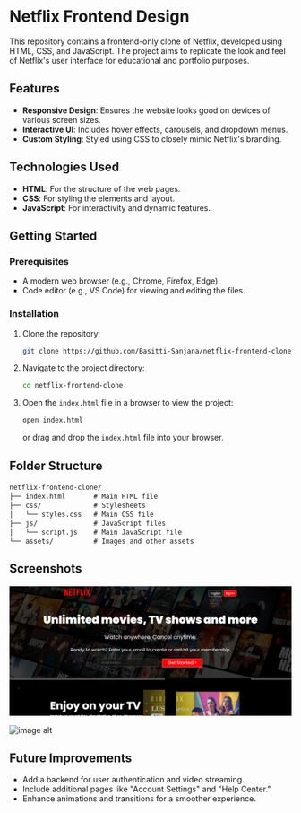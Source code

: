 # Netflix Frontend Design

This repository contains a frontend-only clone of Netflix, developed using HTML, CSS, and JavaScript. The project aims to replicate the look and feel of Netflix's user interface for educational and portfolio purposes.

## Features

- **Responsive Design**: Ensures the website looks good on devices of various screen sizes.
- **Interactive UI**: Includes hover effects, carousels, and dropdown menus.
- **Custom Styling**: Styled using CSS to closely mimic Netflix's branding.

## Technologies Used

- **HTML**: For the structure of the web pages.
- **CSS**: For styling the elements and layout.
- **JavaScript**: For interactivity and dynamic features.

## Getting Started

### Prerequisites

- A modern web browser (e.g., Chrome, Firefox, Edge).
- Code editor (e.g., VS Code) for viewing and editing the files.

### Installation

1. Clone the repository:

   ```bash
   git clone https://github.com/Basitti-Sanjana/netflix-frontend-clone.git
   ```

2. Navigate to the project directory:

   ```bash
   cd netflix-frontend-clone
   ```

3. Open the `index.html` file in a browser to view the project:

   ```bash
   open index.html
   ```

   or drag and drop the `index.html` file into your browser.

## Folder Structure

```
netflix-frontend-clone/
├── index.html       # Main HTML file
├── css/             # Stylesheets
│   └── styles.css   # Main CSS file
├── js/              # JavaScript files
│   └── script.js    # Main JavaScript file
└── assets/          # Images and other assets
```

## Screenshots

![image alt](https://github.com/Basitti-Sanjana/NetflixProject/blob/baf2cbd29979928afd1d497b895f90d36ba15a74/NetFlixHome.png)

![image alt](https://github.com/Basitti-Sanjana/Netflix_Frontend/blob/9cd5ec4da8bf19cb5d3dbafef93de0de8e8b1264/NetFlixPage2.png)

## Future Improvements

- Add a backend for user authentication and video streaming.
- Include additional pages like "Account Settings" and "Help Center."
- Enhance animations and transitions for a smoother experience.


